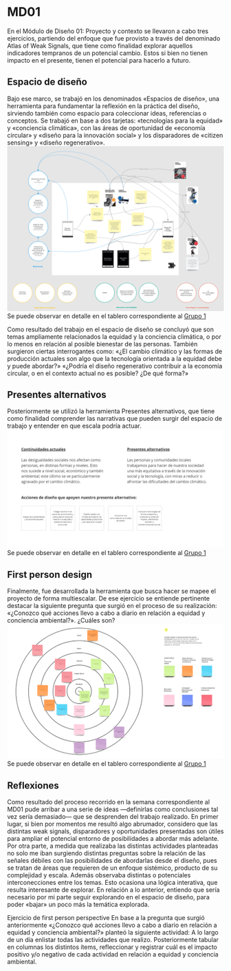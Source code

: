 # MD01

En el Módulo de Diseño 01: Proyecto y contexto se llevaron a cabo tres ejercicios, partiendo del enfoque que fue provisto a través del denominado Atlas of Weak Signals, que tiene como finalidad explorar aquellos indicadores tempranos de un potencial cambio. Estos si bien no tienen impacto en el presente, tienen el potencial para hacerlo a futuro.

## Espacio de diseño
Bajo ese marco, se trabajó en los denominados «Espacios de diseño», una herramienta para fundamentar la reflexión en la práctica del diseño, sirviendo también como espacio para coleccionar ideas, referencias o conceptos.
Se trabajó en base a dos tarjetas: «tecnologías para la equidad» y «conciencia climática», con las áreas de oportunidad de «economía circular» y «diseño para la innovación social» y los disparadores de «citizen sensing» y «diseño regenerativo».
![Espacio de diseño](<../images/MD01/MD 01 - a.png>)
Se puede observar en detalle en el tablero correspondiente al [Grupo 1](https://miro.com/app/board/uXjVKQ8BQl4=/?share_link_id=460911380787)

Como resultado del trabajo en el espacio de diseño se concluyó que son temas ampliamente relacionados la equidad y la conciencia climática, o por lo menos en relación al posible bienestar de las personas.
También surgieron ciertas interrogantes como:
«¿El cambio climático y las formas de producción actuales son algo que la tecnología orientada a la equidad debe y puede abordar?»
«¿Podría el diseño regenerativo contribuir a la economía circular, o en el contexto actual no es posible? ¿De qué forma?»


## Presentes alternativos
Posteriormente se utilizó la herramienta Presentes alternativos, que tiene como finalidad comprender las narrativas que pueden surgir del espacio de trabajo y entender en que escala podría actuar.
![Presentes alternativos](<../images/MD01/MD 01 - c.png>)
Se puede observar en detalle en el tablero correspondiente al [Grupo 1](https://miro.com/app/board/uXjVKQ8BQl4=/?share_link_id=460911380787)


## First person design
Finalmente, fue desarrollada la herramienta que busca hacer se mapee el proyecto de forma multiescalar.
De ese ejercicio se entiende pertinente destacar la siguiente pregunta que surgió en el proceso de su realización:
«¿Conozco qué acciones llevo a cabo a diario en relación a equidad y conciencia ambiental?». ¿Cuáles son?
![First person design](<../images/MD01/MD 01 - b.png>)
Se puede observar en detalle en el tablero correspondiente al [Grupo 1](https://miro.com/app/board/uXjVKQ8BQl4=/?share_link_id=460911380787)


## Reflexiones
Como resultado del proceso recorrido en la semana correspondiente al MD01 pude arribar a una serie de ideas —definirlas como conclusiones tal vez sería demasiado— que se desprenden del trabajo realizado.
En primer lugar, si bien por momentos me resultó algo abrumador, considero que las distintas weak signals, disparadores y oportunidades presentadas son útiles para ampliar el potencial entorno de posibilidades a abordar más adelante.
Por otra parte, a medida que realizaba las distintas actividades planteadas no solo me iban surgiendo distintas preguntas sobre la relación de las señales débiles con las posibilidades de abordarlas desde el diseño, pues se tratan de áreas que requieren de un enfoque sistémico, producto de su complejidad y escala. Además observaba distintas o potenciales interconecciones entre los temas. Esto ocasiona una lógica interativa, que resulta interesante de explorar.
En relación a lo anterior, entiendo que sería necesario por mi parte seguir explorando en el espacio de diseño, para poder «bajar» un poco más la temática explorada.

Ejercicio de first person perspective
En base a la pregunta que surgió anteriormente «¿Conozco qué acciones llevo a cabo a diario en relación a equidad y conciencia ambiental?» planteó la siguiente actividad:
A lo largo de un día enlistar todas las actividades que realizo.
Posteriormente tabular en columnas los distintos ítems, refleccionar y registrar cuál es el impacto positivo y/o negativo de cada actividad en relación a equidad y conciencia ambiental.

